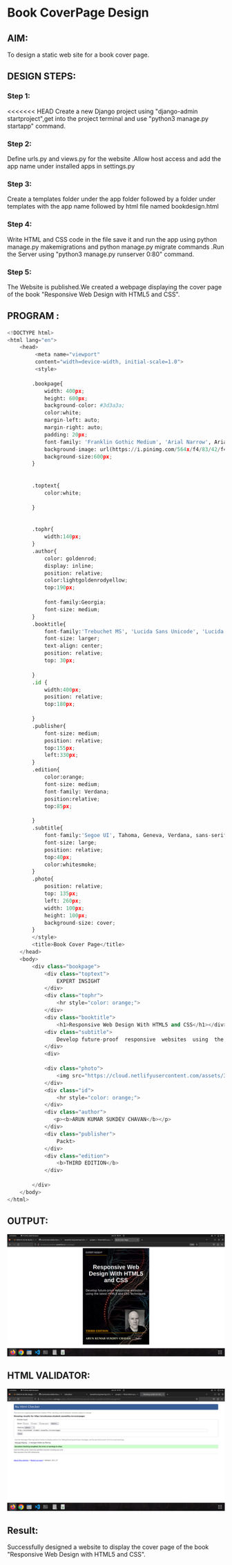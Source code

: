 # Book CoverPage Design

## AIM:

To design a static web site for a book cover page.

## DESIGN STEPS:

### Step 1:
<<<<<<< HEAD Create a new Django project using "django-admin startproject",get into the project terminal and use "python3 manage.py startapp" command.


### Step 2:
Define urls.py and views.py for the website .Allow host access and add the app name under installed apps in settings.py

### Step 3:
Create a templates folder under the app folder followed by a folder under templates with the app name followed by html file named bookdesign.html


### Step 4:
Write HTML and CSS code in the file save it and run the app using python manage.py makemigrations and python manage.py migrate commands .Run the Server using "python3 manage.py runserver 0:80" command.


### Step 5:
The Website is published.We created a webpage displaying the cover page of the book "Responsive Web Design with HTML5 and CSS".



## PROGRAM :
```python
<!DOCTYPE html>
<html lang="en">
    <head>
         <meta name="viewport" 
         content="width=device-width, initial-scale=1.0">
         <style>

        .bookpage{
            width: 400px;
            height: 600px;
            background-color: #3d3a3a;
            color:white;
            margin-left: auto;
            margin-right: auto;
            padding: 20px;
            font-family: 'Franklin Gothic Medium', 'Arial Narrow', Arial, sans-serif;
            background-image: url(https://i.pinimg.com/564x/f4/83/42/f4834227774b57dea6c70c68b71cb9ae.jpg);
            background-size:600px;
        }
            

        .toptext{
            color:white;

        }

        
        .tophr{
            width:140px;
        }
        .author{
            color: goldenrod;
            display: inline;
            position: relative;
            color:lightgoldenrodyellow;
            top:190px;
            
            font-family:Georgia;
            font-size: medium;
        }
        .booktitle{
            font-family:'Trebuchet MS', 'Lucida Sans Unicode', 'Lucida Grande', 'Lucida Sans', Arial, sans-serif;
            font-size: larger;
            text-align: center;
            position: relative;
            top: 30px;
        
        }
        .id {
            width:400px;
            position: relative;
            top:180px;
            
        }
        .publisher{
            font-size: medium;
            position: relative;
            top:155px;
            left:330px;
        }
        .edition{
            color:orange;
            font-size: medium;
            font-family: Verdana;
            position:relative;
            top:85px;

        }
        .subtitle{
            font-family:'Segoe UI', Tahoma, Geneva, Verdana, sans-serif;
            font-size: large;
            position: relative;
            top:40px;
            color:whitesmoke;
        }
        .photo{
            position: relative;
            top: 135px;
            left: 260px;
            width: 100px;
            height: 100px;
            background-size: cover;
        }
        </style>
        <title>Book Cover Page</title>
    </head>
    <body>
        <div class="bookpage">
            <div class="toptext">
                EXPERT INSIGHT
            </div>
            <div class="tophr">
                <hr style="color: orange;">
            </div>
            <div class="booktitle">
                <h1>Responsive Web Design With HTML5 and CSS</h1></div>
            <div class="subtitle">
                Develop future-proof  responsive  websites  using  the  latest  HTML5  and  CSS  Techniques
            </div>
            <div>
        
            <div class="photo">
                <img src="https://cloud.netlifyusercontent.com/assets/344dbf88-fdf9-42bb-adb4-46f01eedd629/d8b1ae77-d6d7-4ea4-b1c7-3610213b57ea/ben-frain-200x200.jpg" width="130" height="145" alt="ben">
            </div>
            <div class="id">
                <hr style="color: orange;">
            </div>
            <div class="author">
               <p><b>ARUN KUMAR SUKDEV CHAVAN</b></p>
            </div>
            <div class="publisher">
                Packt>
            </div>
            <div class="edition">
                <b>THIRD EDITION</b>
            </div>
            
        </div>
    </body>
</html>
```

## OUTPUT:
![output](/coverpage.png)

## HTML VALIDATOR:
![output](/htmlv.png)

## Result:
Successfully designed a website to display the cover page of the book "Responsive Web Design with HTML5 and CSS".
